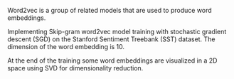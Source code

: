 Word2vec is a group of related models that are used to produce word embeddings.

Implementing Skip-gram word2vec model training with stochastic gradient
descent (SGD) on the Stanford Sentiment Treebank (SST) dataset.
The dimension of the word embedding is 10.

At the end of the training some word embeddings are visualized in a 2D space using
SVD for dimensionality reduction.
